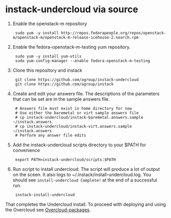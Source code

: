 instack-undercloud via source
=============================

1. Enable the openstack-m repository

        sudo yum -y install http://repos.fedorapeople.org/repos/openstack-m/openstack-m/openstack-m-release-icehouse-2.noarch.rpm

1. Enable the fedora-openstack-m-testing yum repository.

        sudo yum -y install yum-utils
        sudo yum-config-manager --enable fedora-openstack-m-testing

1. Clone this repository and instack

        git clone https://github.com/agroup/instack-undercloud
        git clone https://github.com/agroup/instack

2. Create and edit your answers file. The descriptions of the parameters that
   can be set are in the sample answers file.

        # Answers file must exist in home directory for now
        # Use either the baremetal or virt sample answers file
        # cp instack-undercloud/instack-baremetal.answers.sample ~/instack.answers
        # cp instack-undercloud/instack-virt.answers.sample ~/instack.answers
        # Perform any answer file edits

4. Add the instack-undercloud scripts directory to your $PATH for convenience

        export PATH=instack-undercloud/scripts:$PATH

3. Run script to install undercloud. The script will produce a lot of output on
   the sceen. It also logs to ~/.instack/install-undercloud.log. You should see
   `install-undercloud Complete!` at the end of a successful run.

        instack-install-undercloud

That completes the Undercloud install. To proceed with deploying and using the
Overcloud see [Overcloud-packages](Overcloud-packages.md).
